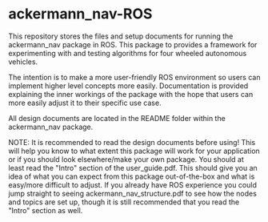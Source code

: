 # ackermann_nav-ROS

This repository stores the files and setup documents for running the ackermann_nav package in ROS. This package to provides a framework for experimenting with and testing algorithms for four wheeled autonomous vehicles. 

The intention is to make a more user-friendly ROS environment so users can implement higher level concepts more easily. Documentation is provided explaining the inner workings of the package with the hope that users can more easily adjust it to their specific use case. 

All design documents are located in the README folder within the ackermann_nav package. 

NOTE: It is recommended to read the design documents before using! This will help you know to what extent this package will work for your application or if you should look elsewhere/make your own package. You should at least read the "Intro" section of the user_guide.pdf. This should give you an idea of what you can expect from this package out-of-the-box and what is easy/more difficult to adjust. If you already have ROS experience you could jump straight to seeing ackermann_nav_structure.pdf to see how the nodes and topics are set up, though it is still recommended that you read the "Intro" section as well.
